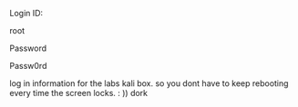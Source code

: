 Login ID:

root

Password

Passw0rd



log in information for the labs kali box. so you dont have to keep rebooting every time the screen locks. : )) dork
